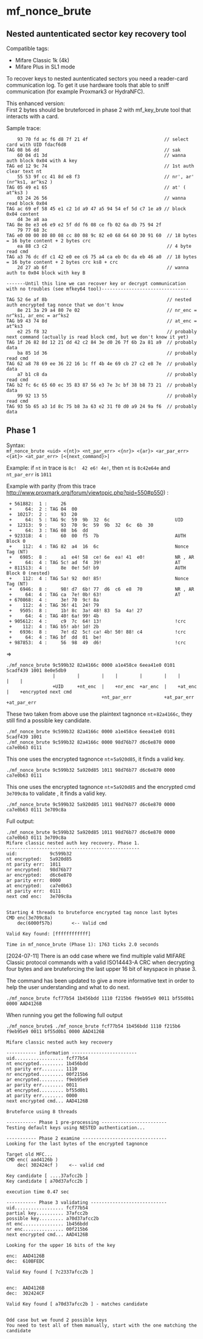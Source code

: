 mf_nonce_brute
==============

Nested auntenticated sector key recovery tool
-----------------------------------------------

Compatible tags:
* Mifare Classic 1k (4k)
* Mifare Plus in SL1 mode

To recover keys to nested auntenticated sectors you need a reader-card communication log. To get it use 
hardware tools that able to sniff communication (for example Proxmark3 or HydraNFC).

This enhanced version:  
First 2 bytes should be bruteforced in phase 2 with mf_key_brute tool that interacts with a card.

Sample trace:
```
    93 70 fd ac f6 d8 7f 21 4f                            // select card with UID fdacf6d8
TAG 08 b6 dd                                              // sak
    60 04 d1 3d                                           // wanna auth block 0x04 with A key
TAG ed 12 9c 74                                           // 1st auth clear text nt
    55 53 9f cc 41 8d e8 f3                               // nr', ar'  (nr^ks1, ar^ks2 )
TAG 05 49 e1 65                                           // at' ( at^ks3 )
    03 24 26 56                                           // wanna read block 0x04
TAG ac 69 ef 58 45 e1 c2 1d a9 47 a5 94 54 ef 5d c7 1e a9 // block 0x04 content
    d4 3e a8 aa 
TAG 8e 8e e3 e6 e9 e2 5f dd f6 08 ce fb 02 6a db 75 94 2f 
    79 77 68 3c 
TAG e0 00 00 80 80 08 cc 80 08 9c 82 e0 68 64 60 30 91 60  // 18 bytes = 16 byte content + 2 bytes crc
    ea 88 c3 c2                                            // 4 byte read cmd
TAG a3 76 dc df c1 42 e0 ee c6 75 a4 ca eb 0c da eb 46 a0  // 18 bytes = 16 byte content + 2 bytes crc ks8 + crc
    2d 27 ab 6f                                            // wanna auth to 0x04 block with key B

-------Until this line we can recover key or decrypt communication with no troubles (see mfkey64 tool)--------------------------------

TAG 52 6e af 8b                                            // nested auth encrypted tag nonce that we don't know
    8e 21 3a 29 a4 80 7e 02                                // nr_enc = nr^ks1, ar_enc = ar^ks2
TAG b9 43 74 8d                                            // at_enc = at^ks3
    e2 25 f8 32                                            // probably next command (actually is read block cmd, but we don't know it yet)
TAG 1f 26 82 8d 12 21 dd 42 c2 84 3e d0 26 7f 6b 2a 81 a9  // probably data
    ba 85 1d 36                                            // probably read cmd
TAG 62 a8 78 69 ee 36 22 16 1c ff 4b 4e 69 cb 27 c2 e8 7e  // probably data
    a7 b1 c8 da                                            // probably read cmd
TAG b2 fc 6c 65 60 ec 35 83 87 56 e3 7e 3c bf 38 b8 73 21  // probably data
    99 92 13 55                                            // probably read cmd
TAG 93 5b 65 a3 1d 8c 75 b8 3a 63 e2 31 f0 d0 a9 24 9a f6  // probably data
```


Phase 1
-------

Syntax:  
`mf_nonce_brute <uid> <{nt}> <nt_par_err> <{nr}> <{ar}> <ar_par_err> <{at}> <at_par_err> [<{next_command}>]`

Example: if `nt` in trace is `8c!  42 e6! 4e!`, then `nt` is `8c42e64e` and `nt_par_err` is `1011`

Example with parity (from this trace http://www.proxmark.org/forum/viewtopic.php?pid=550#p550) :

```
 + 561882:  1 :     26
 +     64:  2 : TAG 04  00
 +  10217:  2 :     93  20
 +     64:  5 : TAG 9c  59  9b  32  6c                        UID
 +  12313:  9 :     93  70  9c  59  9b  32  6c  6b  30
 +     64:  3 : TAG 08  b6  dd
 + 923318:  4 :     60  00  f5  7b                            AUTH Block 0
 +    112:  4 : TAG 82  a4  16  6c                            Nonce Tag (NT)
 +   6985:  8 :     a1  e4! 58  ce! 6e  ea! 41  e0!           NR , AR
 +     64:  4 : TAG 5c! ad  f4  39!                           AT
 + 811513:  4 :     8e  0e! 5d! b9                            AUTH Block 0 (nested)
 +    112:  4 : TAG 5a! 92  0d! 85!                           Nonce Tag (NT)
 +   6946:  8 :     98! d7  6b! 77  d6  c6  e8  70            NR , AR
 +     64:  4 : TAG ca  7e! 0b! 63!                           AT
 + 670868:  4 :     3e! 70  9c! 8a
 +    112:  4 : TAG 36! 41  24! 79
 +   9505:  8 :     1b! 8c  3a! 48! 83  5a  4a! 27
 +     64:  4 : TAG 40! 6a! 99! 4b
 + 905612:  4 :     c9  7c  64! 13!                           !crc
 +    112:  4 : TAG b5! ab! 1d! 2b
 +   6936:  8 :     7e! d2  5c! ca! 4b! 50! 88! c4            !crc
 +     64:  4 : TAG bf  dd  01  be!
 + 987853:  4 :     56  98  49  d6!                           !crc
```
=>
```
./mf_nonce_brute 9c599b32 82a4166c 0000 a1e458ce 6eea41e0 0101 5cadf439 1001 8e0e5db9  
                 |        |        |    |        |        |    |        |    |
                 +UID     +nt_enc  |    +nr_enc  +ar_enc  |    +at_enc  |    +encrypted next cmd
                                   +nt_par_err            +at_par_err   +at_par_err
```

These two taken from above use the plaintext tagnonce `nt`=`82a4166c`,  they still find a possible key candidate.
```
./mf_nonce_brute 9c599b32 82a4166c 0000 a1e458ce 6eea41e0 0101 5cadf439 1001 
./mf_nonce_brute 9c599b32 82a4166c 0000 98d76b77 d6c6e870 0000 ca7e0b63 0111
```

This one uses the encrypted tagnonce `nt`=`5a920d85`, it finds a valid key.
```
./mf_nonce_brute 9c599b32 5a920d85 1011 98d76b77 d6c6e870 0000 ca7e0b63 0111
```

This one uses the encrypted tagnonce `nt`=`5a920d85` and the encrypted cmd `3e709c8a` to validate , it finds a valid key.
```
./mf_nonce_brute 9c599b32 5a920d85 1011 98d76b77 d6c6e870 0000 ca7e0b63 0111 3e709c8a
```
Full output:
```
./mf_nonce_brute 9c599b32 5a920d85 1011 98d76b77 d6c6e870 0000 ca7e0b63 0111 3e709c8a
Mifare classic nested auth key recovery. Phase 1.
-------------------------------------------------
uid:            9c599b32
nt encrypted:   5a920d85
nt parity err:  1011
nr encrypted:   98d76b77
ar encrypted:   d6c6e870
ar parity err:  0000
at encrypted:   ca7e0b63
at parity err:  0111
next cmd enc:   3e709c8a


Starting 4 threads to bruteforce encrypted tag nonce last bytes
CMD enc(3e709c8a)
    dec(6000f57b)       <-- Valid cmd

Valid Key found: [ffffffffffff]

Time in mf_nonce_brute (Phase 1): 1763 ticks 2.0 seconds
```

[2024-07-11]
There is an odd case where we find multiple valid MIFARE Classic protocol commands with a valid ISO14443-A CRC when decrypting four bytes and are bruteforcing the last upper 16 bit of keyspace in phase 3. 

The command has been updated to give a more informative text in order to help the user understanding and what to do next.

```
./mf_nonce_brute fcf77b54 1b456bdd 1110 f215b6 f9eb95e9 0011 bf55d0b1 0000 AAD4126B
```


When running you get the following full output

```
./mf_nonce_brute$ ./mf_nonce_brute fcf77b54 1b456bdd 1110 f215b6 f9eb95e9 0011 bf55d0b1 0000 AAD4126B

Mifare classic nested auth key recovery

----------- information ------------------------
uid.................. fcf77b54
nt encrypted......... 1b456bdd
nt parity err........ 1110
nr encrypted......... 00f215b6
ar encrypted......... f9eb95e9
ar parity err........ 0011
at encrypted......... bf55d0b1
at parity err........ 0000
next encrypted cmd... AAD4126B

Bruteforce using 8 threads

----------- Phase 1 pre-processing ------------------------
Testing default keys using NESTED authentication...

----------- Phase 2 examine -------------------------------
Looking for the last bytes of the encrypted tagnonce

Target old MFC...
CMD enc( aad4126b )
    dec( 302424cf )    <-- valid cmd

Key candidate [ ....37afcc2b ]
Key candidate [ a70d37afcc2b ]

execution time 0.47 sec

----------- Phase 3 validating ----------------------------
uid.................. fcf77b54
partial key.......... 37afcc2b
possible key......... a70d37afcc2b
nt enc............... 1b456bdd
nr enc............... 00f215b6
next encrypted cmd... AAD4126B

Looking for the upper 16 bits of the key

enc:  AAD4126B
dec:  610BFEDC

Valid Key found [ 7c2337afcc2b ]


enc:  AAD4126B
dec:  302424CF

Valid Key found [ a70d37afcc2b ] - matches candidate


Odd case but we found 2 possible keys
You need to test all of them manually, start with the one matching the candidate

```

